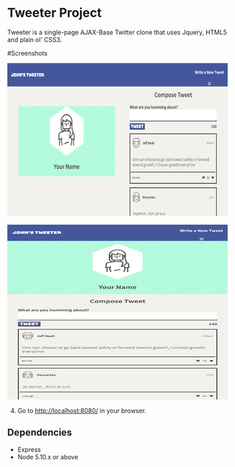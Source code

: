 # Tweeter Project

Tweeter is a single-page AJAX-Base Twitter clone that uses Jquery, HTML5 and plain ol' CSS3.

#Screenshots
<!-- 
!["Desktop View"](https://github.com/foresightJ/tweeter/blob/master/tweeter/public/images/docs/desktopview.png) | 
!["Tweeter Mobile View"](https://github.com/foresightJ/tweeter/blob/master/tweeter/public/images/docs/mobileView.png) -->


 <img src="./public/images/docs/desktopview.png?raw=true" width= "550px" height="350px" alt="tweeter Desktop View"> &nbsp; &nbsp; <img src="./public/images/docs/mobileView.png?raw=true" width= "550px" height="400px" alt="tweeter mobile view">

4. Go to <http://localhost:8080/> in your browser.

## Dependencies

- Express
- Node 5.10.x or above
